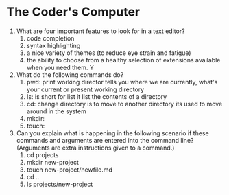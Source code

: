 # The Coder's Computer

1. What are four important features to look for in a text editor?
    1. code completion
    2. syntax highlighting
    3. a nice variety of themes (to reduce eye strain and fatigue)
    4. the ability to choose from a healthy selection of extensions available when you need them. Y
2. What do the following commands do?
    1. pwd: print working director tells you where we are currently, what's your current or present working directory 
    2. ls: is short for list it list the contents of a directory 
    3. cd: change directory is to move to another directory its used to move around in the system
    4. mkdir: 
    5. touch: 
4. Can you explain what is happening in the following scenario if these commands and arguments are entered into the command line? (Arguments are extra instructions given to a command.)
    1. cd projects
    2. mkdir new-project
    3. touch new-project/newfile.md
    4. cd ..
    5. ls projects/new-project

